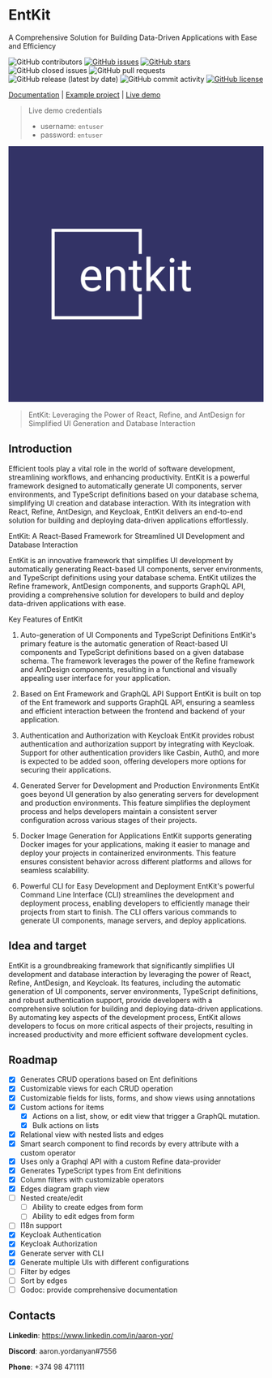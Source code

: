 # EntKit

A Comprehensive Solution for Building Data-Driven Applications with Ease and Efficiency

![GitHub contributors](https://img.shields.io/github/contributors/entkit/entkit)
[![GitHub issues](https://img.shields.io/github/issues/entkit/entkit)](https://github.com/entkit/entkit/issues)
[![GitHub stars](https://img.shields.io/github/stars/entkit/entkit)](https://github.com/entkit/entkit/stargazers)
![GitHub closed issues](https://img.shields.io/github/issues-closed/entkit/entkit)
![GitHub pull requests](https://img.shields.io/github/issues-pr-raw/entkit/entkit)
![GitHub release (latest by date)](https://img.shields.io/github/v/release/entkit/entkit)
![GitHub commit activity](https://img.shields.io/github/commit-activity/m/entkit/entkit)
[![GitHub license](https://img.shields.io/github/license/entkit/entkit)](https://github.com/entkit/entkit)

[Documentation](https://entkit.com/docs/get-started/introduction) | [Example project](https://github.com/entkit/entkit-demo) | [Live demo](https://demo-refine-project.entkit.com)

>Live demo credentials
>  - username: `entuser`
>  - password: `entuser`

![logo-color.svg](docs%2Flogo-color.svg)

> EntKit: Leveraging the Power of React, Refine, and AntDesign for Simplified UI Generation and Database Interaction

## Introduction

Efficient tools play a vital role in the world of software development, streamlining workflows, and enhancing productivity. EntKit is a powerful framework designed to automatically generate UI components, server environments, and TypeScript definitions based on your database schema, simplifying UI creation and database interaction. With its integration with React, Refine, AntDesign, and Keycloak, EntKit delivers an end-to-end solution for building and deploying data-driven applications effortlessly.

EntKit: A React-Based Framework for Streamlined UI Development and Database Interaction

EntKit is an innovative framework that simplifies UI development by automatically generating React-based UI components, server environments, and TypeScript definitions using your database schema. EntKit utilizes the Refine framework, AntDesign components, and supports GraphQL API, providing a comprehensive solution for developers to build and deploy data-driven applications with ease.

Key Features of EntKit

1. Auto-generation of UI Components and TypeScript Definitions
   EntKit's primary feature is the automatic generation of React-based UI components and TypeScript definitions based on a given database schema. The framework leverages the power of the Refine framework and AntDesign components, resulting in a functional and visually appealing user interface for your application.

2. Based on Ent Framework and GraphQL API Support
   EntKit is built on top of the Ent framework and supports GraphQL API, ensuring a seamless and efficient interaction between the frontend and backend of your application.

3. Authentication and Authorization with Keycloak
   EntKit provides robust authentication and authorization support by integrating with Keycloak. Support for other authentication providers like Casbin, Auth0, and more is expected to be added soon, offering developers more options for securing their applications.

4. Generated Server for Development and Production Environments
   EntKit goes beyond UI generation by also generating servers for development and production environments. This feature simplifies the deployment process and helps developers maintain a consistent server configuration across various stages of their projects.

5. Docker Image Generation for Applications
   EntKit supports generating Docker images for your applications, making it easier to manage and deploy your projects in containerized environments. This feature ensures consistent behavior across different platforms and allows for seamless scalability.

6. Powerful CLI for Easy Development and Deployment
   EntKit's powerful Command Line Interface (CLI) streamlines the development and deployment process, enabling developers to efficiently manage their projects from start to finish. The CLI offers various commands to generate UI components, manage servers, and deploy applications.

## Idea and target

EntKit is a groundbreaking framework that significantly simplifies UI development and database interaction by leveraging the power of React, Refine, AntDesign, and Keycloak. Its features, including the automatic generation of UI components, server environments, TypeScript definitions, and robust authentication support, provide developers with a comprehensive solution for building and deploying data-driven applications. By automating key aspects of the development process, EntKit allows developers to focus on more critical aspects of their projects, resulting in increased productivity and more efficient software development cycles.

## Roadmap

- [x] Generates CRUD operations based on Ent definitions
- [x] Customizable views for each CRUD operation
- [x] Customizable fields for lists, forms, and show views using annotations
- [x] Custom actions for items
    - [x] Actions on a list, show, or edit view that trigger a GraphQL mutation.
    - [x] Bulk actions on lists
- [x] Relational view with nested lists and edges
- [x] Smart search component to find records by every attribute with a custom operator
- [x] Uses only a Graphql API with a custom Refine data-provider
- [x] Generates TypeScript types from Ent definitions
- [x] Column filters with customizable operators
- [x] Edges diagram graph view
- [ ] Nested create/edit
    - [ ] Ability to create edges from form
    - [ ] Ability to edit edges from form
- [ ] I18n support
- [x] Keycloak Authentication
- [x] Keycloak Authorization
- [x] Generate server with CLI
- [x] Generate multiple UIs with different configurations
- [ ] Filter by edges
- [ ] Sort by edges
- [ ] Godoc: provide comprehensive documentation

## Contacts

**Linkedin**: https://www.linkedin.com/in/aaron-yor/

**Discord**: aaron․yordanyan#7556

**Phone**: +374 98 471111
